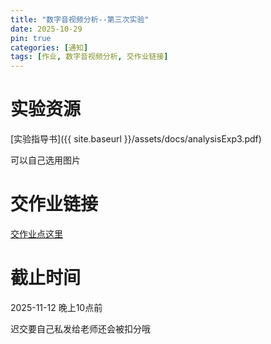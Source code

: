 ```yaml
---
title: "数字音视频分析--第三次实验"
date: 2025-10-29
pin: true
categories: [通知]
tags: [作业, 数字音视频分析, 交作业链接]
---
```

# 实验资源

[实验指导书]({{ site.baseurl }}/assets/docs/analysisExp3.pdf)

可以自己选用图片

# 交作业链接
[交作业点这里](https://docs.qq.com/form/page/DVGxsU0RHQWN5SXV1)

# 截止时间

2025-11-12 晚上10点前

迟交要自己私发给老师还会被扣分哦
